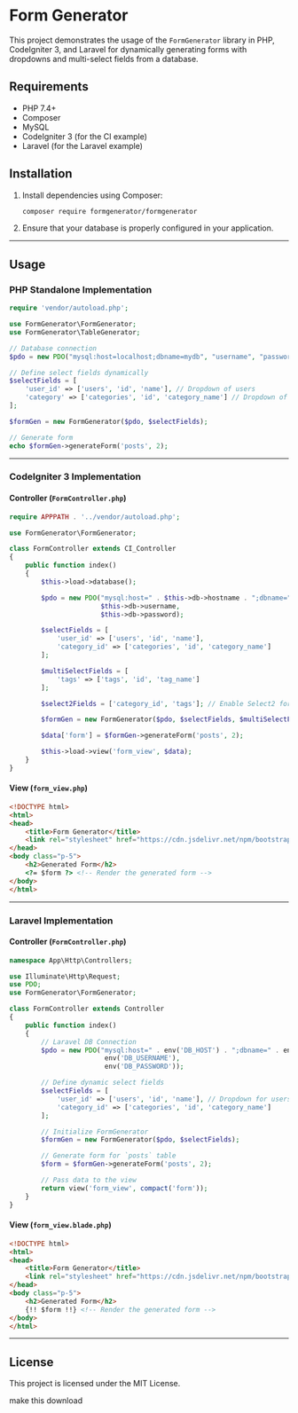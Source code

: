 # Form Generator

This project demonstrates the usage of the `FormGenerator` library in PHP, CodeIgniter 3, and Laravel for dynamically generating forms with dropdowns and multi-select fields from a database.

## Requirements

- PHP 7.4+
- Composer
- MySQL
- CodeIgniter 3 (for the CI example)
- Laravel (for the Laravel example)

## Installation

1. Install dependencies using Composer:

   ```sh
   composer require formgenerator/formgenerator
   ```

2. Ensure that your database is properly configured in your application.

---

## Usage

### PHP Standalone Implementation

```php
require 'vendor/autoload.php';

use FormGenerator\FormGenerator;
use FormGenerator\TableGenerator;

// Database connection
$pdo = new PDO("mysql:host=localhost;dbname=mydb", "username", "password");

// Define select fields dynamically
$selectFields = [
    'user_id' => ['users', 'id', 'name'], // Dropdown of users
    'category' => ['categories', 'id', 'category_name'] // Dropdown of categories
];

$formGen = new FormGenerator($pdo, $selectFields);

// Generate form
echo $formGen->generateForm('posts', 2);
```

---

### CodeIgniter 3 Implementation

#### Controller (`FormController.php`)

```php
require APPPATH . '../vendor/autoload.php';

use FormGenerator\FormGenerator;

class FormController extends CI_Controller
{
    public function index()
    {
        $this->load->database();

        $pdo = new PDO("mysql:host=" . $this->db->hostname . ";dbname=" . $this->db->database,
                       $this->db->username,
                       $this->db->password);

        $selectFields = [
            'user_id' => ['users', 'id', 'name'],
            'category_id' => ['categories', 'id', 'category_name']
        ];

        $multiSelectFields = [
            'tags' => ['tags', 'id', 'tag_name']
        ];

        $select2Fields = ['category_id', 'tags']; // Enable Select2 for these fields

        $formGen = new FormGenerator($pdo, $selectFields, $multiSelectFields, $select2Fields);

        $data['form'] = $formGen->generateForm('posts', 2);

        $this->load->view('form_view', $data);
    }
}
```

#### View (`form_view.php`)

```html
<!DOCTYPE html>
<html>
<head>
    <title>Form Generator</title>
    <link rel="stylesheet" href="https://cdn.jsdelivr.net/npm/bootstrap@5.3.0/dist/css/bootstrap.min.css">
</head>
<body class="p-5">
    <h2>Generated Form</h2>
    <?= $form ?> <!-- Render the generated form -->
</body>
</html>
```

---

### Laravel Implementation

#### Controller (`FormController.php`)

```php
namespace App\Http\Controllers;

use Illuminate\Http\Request;
use PDO;
use FormGenerator\FormGenerator;

class FormController extends Controller
{
    public function index()
    {
        // Laravel DB Connection
        $pdo = new PDO("mysql:host=" . env('DB_HOST') . ";dbname=" . env('DB_DATABASE'),
                        env('DB_USERNAME'),
                        env('DB_PASSWORD'));

        // Define dynamic select fields
        $selectFields = [
            'user_id' => ['users', 'id', 'name'], // Dropdown for users
            'category_id' => ['categories', 'id', 'category_name']
        ];

        // Initialize FormGenerator
        $formGen = new FormGenerator($pdo, $selectFields);

        // Generate form for `posts` table
        $form = $formGen->generateForm('posts', 2);

        // Pass data to the view
        return view('form_view', compact('form'));
    }
}
```

#### View (`form_view.blade.php`)

```html
<!DOCTYPE html>
<html>
<head>
    <title>Form Generator</title>
    <link rel="stylesheet" href="https://cdn.jsdelivr.net/npm/bootstrap@5.3.0/dist/css/bootstrap.min.css">
</head>
<body class="p-5">
    <h2>Generated Form</h2>
    {!! $form !!} <!-- Render the generated form -->
</body>
</html>
```

---

## License

This project is licensed under the MIT License.

make this download
